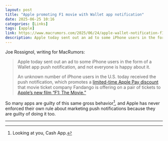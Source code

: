 ```yaml
---
layout: post
title: "Apple promoting F1 movie with Wallet app notification"
date: 2025-06-25 10:16
categories: [Links]
tags: [apple]
link: https://www.macrumors.com/2025/06/24/apple-wallet-notification-f1-movie-ad/
description: Apple today sent out an ad to some iPhone users in the form of a Wallet app push notification, and not everyone is happy about it.
---
```


Joe Rossignol, writing for MacRumors:

>Apple today sent out an ad to some iPhone users in the form of a Wallet app push notification, and not everyone is happy about it.
>
>An unknown number of iPhone users in the U.S. today received the push notification, which promotes a [limited-time Apple Pay discount](https://www.macrumors.com/2025/06/18/f1-movie-ticket-discounts/) that movie ticket company Fandango is offering on a pair of tickets to [Apple’s new film “F1: The Movie.”](https://www.macrumors.com/2025/05/12/apple-f1-movie-second-trailer/)

So many apps are guilty of this same gross behavior[^1], and Apple has never enforced their own rule about marketing push notifications because they are guilty of doing it too.

***

[^1]: Looking at you, Cash App.
